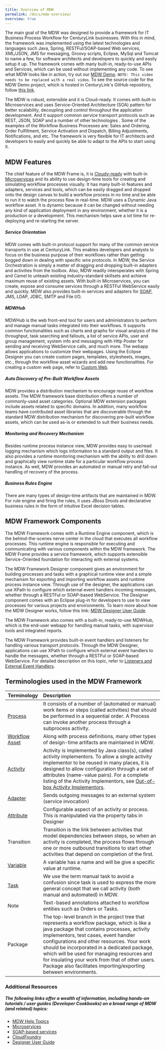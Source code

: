 ```yaml
---
title: Overview of MDW
permalink: /docs/mdw-overview/
overview: true
---
```


The main goal of the MDW was designed to provide a framework for IT Business Process Workflow for CenturyLink businesses. With this in mind, the framework was implemented using the latest technologies and languages such Java, Spring, RESTFul/SOAP-based Web services, XML/JSON, JMS for messaging, Groovy scripts, Eclipse, MySql and Tomcat to name a few, for software architects and developers to quickly and easily setup it up.  The framework comes with many built-in, ready-to-use APIs and Services, which can be used without implementing any code. To see what MDW looks like in action, try out our [MDW Demo](https://www.youtube.com/watch?v=hXd_May6mww). `NOTE: This video needs to be replaced with a real video`. 
To see the source code for the MDW Demo project, which is hosted in CenturyLink's GitHub repository, follow [this link](https://github.com/mdw-dev/mdw-demo#mdw-6-demo).

The MDW is robust, extensible and it is Cloud-ready. It comes with built-in Microservices and uses Service-Oriented Architecture (SOA) pattern for better scalability, decoupling and control throughout the application development. And it support common service transport protocols such as REST, JSON, SOAP and a number of other technologies .  Some of the examples of the Workflow Business Processes are: Sales and Ordering, Order Fulfillment, Service Activation and Dispatch, Billing Adjustments, Notifications, and etc. The framework is very flexible for IT architects and developers to easily and quickly be able to adapt to the APIs to start using it.  

## MDW Features    
The chief feature of the MDW Frame is, it is [Cloudy-ready](http://centurylinkcloud.github.io/mdw/docs/guides/CloudFoundryCookbook/) with built-in [Microservices](http://centurylinkcloud.github.io/mdw/docs/guides/MicroservicesCookbook/) and its ability to use design-time tools for creating and simulating workflow processes visually. It has many built-in features and adapters, services and tools, which can be easily dragged and dropped onto the design canvas to build a workflow process in no time and be able to run it to watch the process flow in real-time. 
MDW uses a Dynamic Java workflow asset. It is dynamic because it can be changed without needing any kind of application deployment in any environment, whether it is a production or a development. This mechanism helps save a lot time for re-deploying and re-starting the server.

##### Service Orientation
MDW comes with built-in protocol support for many of the common service transports in use at CenturyLink. This enables developers and analysts to focus on the business purpose of their workflows rather than getting bogged down in dealing with specific wire protocols. In MDW, the Service Orchestration is simply a matter of dragging and dropping built-in adapters and activities from the toolbox. Also, MDW readily interoperates with Spring and Camel to unleash existing industry-standard skillsets and achieve maximum reuse of existing assets. With built-in Microservices, 
you can create, expose and consume services through a RESTFul WebService easily and quickly. MDW also provides built-in services and adapters for [SOAP](http://centurylinkcloud.github.io/mdw/docs/guides/TomcatCookbook/), JMS, LDAP, JDBC, SMTP and File I/O.

##### MDWHub
MDWHub is the web front-end tool for users and administrators to perform and manage manual tasks integrated into their workflows. It supports common functionalities such as charts and graphs for visual analysis of the throughput, task searching and fallouts, a list of service APIs, user and group management, system info and messaging with Http Poster for sending and receiving WebService calls, and much more. The webapp allows applications to customize their webpages. Using the Eclipse Designer you can create custom pages, templates, stylesheets, images, etc., through the workflow asset wizards and add new functionalities. For creating a custom web page, refer to [Custom Web](http://centurylinkcloud.github.io/mdw/docs/help/customWeb.html).

##### Auto Discovery of Pre-Built Workflow Assets
MDW provides a distribution mechanism to encourage reuse of workflow assets. The MDW framework base distribution offers a number of commonly-used asset categories. Optional MDW extension packages include assets related to specific domains. In addition, many workflow teams have contributed asset libraries that are discoverable through the standard MDW distribution mechanism for discovering pre-built workflow assets, which can be used as-is or extended to suit their business needs. 

##### Monitoring and Recovery Mechanism
Besides runtime process instance view, MDW provides easy to use/read logging mechanism which logs information to a standard output and files. It also provides a runtime monitoring mechanism with the ability to drill down and graphically view runtime state for a particular workflow process instance. As well, MDW provides an automated or manual retry and fall-out handling of recovery of the process.

##### Business Rules Engine 
There are many types of design-time artifacts that are maintained in MDW. For rule engine and firing the rules, it uses JBoss Drools and declarative business rules in the form of intuitive Excel decision tables.


## MDW Framework Components
The MDW Framework comes with a Runtime Engine component, which is the behind-the-scenes nerve center in the cloud that executes all workflow processes.  This runtime engine is responsible for executing and communicating with various components within the MDW framework. The MDW Frame provides a service framework, which supports extensible Service-Oriented foundation for interacting with external systems.

The MDW Framework Designer component gives an environment for building processes and tasks with a graphical runtime view and a simple mechanism for exporting and importing workflow assets and runtime process instance view. Through use of the designer, the applications can use XPath to configure which external event handlers incoming messages, whether through a RESTFul or SOAP-based WebService. The Designer component comes with an Eclipse plug-in for developers to use to view processes for various projects and environments. To learn more about how the MDW Designer works, follow this link: [MDW Designer User Guide](http://centurylinkcloud.github.io/mdw/docs/designer/user-guide/).   

The MDW Framework also comes with a built-in, ready-to-use MDWHub, which is the end-user webapp for handling manual tasks, with supervisor tools and integrated reports.    

The MDW Framework provides built-in event handlers and listeners for handling various transport protocols. Through the MDW Designer, applications can use XPath to configure which external event handlers to handle the messages, whether through a RESTFul or SOAP-based WebService.  For detailed description on this topic, refer to [Listeners and External Event Handlers](http://centurylinkcloud.github.io/mdw/docs/help/listener.html).


## Terminologies used in the MDW Framework

  Terminology     | Description    |
  ----------------|:---------------|
  [Process](http://centurylinkcloud.github.io/mdw/docs/help/process.html) | It consists of a number of (automated or manual) work items or steps (called activities) that should be performed in a sequential order. A Process can invoke another process through a subprocess activity. 
  [Workflow Asset](http://centurylinkcloud.github.io/mdw/docs/help/workflowAssets.html) | Along with process definitions, many other types of design-time artifacts are maintained in MDW. 
  [Activity](http://centurylinkcloud.github.io/mdw/docs/help/implementor.html) | Activity is implemented by Java class(s), called activity implementors. To allow a single activity implementor to be reused in many places, it is designed to allow configuration through a set of attributes (name-value pairs). For a complete listing of the Activity Implementors, see [Out-of-box Activity Implementors](../outOfBoxActivityImplementors/).
  [Adapter](http://centurylinkcloud.github.io/mdw/docs/development/built-in-activities/) | Sends outgoing messages to an external system (service invocation)
  [Attribute](http://centurylinkcloud.github.io/mdw/docs/help/taskAction.html) | Configurable aspect of an activity or process.  This is manipulated via the property tabs in Designer
  Transition |Transition is the link between activities that model dependencies between steps, so when an activity is completed, the process flows through one or more outbound transitions to start other activities that depend on completion of the first. 
  [Variable](http://centurylinkcloud.github.io/mdw/docs/help/variable.html) | A variable has a name and will be give a specific value at runtime. 
  [Task](http://centurylinkcloud.github.io/mdw/docs/help/taskAction.html) | We use the term manual task to avoid a confusion since task is used to express the more general concept that we call activity (both manual and automated) in MDW.
  Note | Text-based annotations attached to workflow entities such as Orders or Tasks.  
  Package | The top-level branch in the project tree that represents a workflow package, which is like a java package that contains processes, activity implementors, test cases, event handler configurations and other resources. Your work should be incorporated in a dedicated package, which will be used for managing resources and for insulating your work from that of other users.  Package also facilitates importing/exporting between environments.
 
  
### Additional Resources
##### The following links offer a wealth of information, including hands-on tutorials / user guides (Developer Cookbooks) on a broad range of MDW (and related) topics:
- [MDW Help Topics](http://centurylinkcloud.github.io/mdw/docs/help/)
- [Microservices](http://centurylinkcloud.github.io/mdw/docs/guides/MicroservicesCookbook/)
- [SOAP-based services](http://centurylinkcloud.github.io/mdw/docs/guides/TomcatCookbook/)
- [CloudFoundry](http://centurylinkcloud.github.io/mdw/docs/guides/CloudFoundryCookbook/)
- [Designer User Guide](http://centurylinkcloud.github.io/mdw/docs/designer/user-guide)
  

  

  
  
  
  
  
  
  
  
  
  
  
  
  
  
  
  
  
  
 
